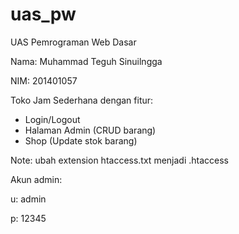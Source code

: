# uas_pw
UAS Pemrograman Web Dasar

Nama: Muhammad Teguh Sinuilngga

NIM: 201401057

Toko Jam Sederhana dengan fitur:

- Login/Logout
- Halaman Admin (CRUD barang)
- Shop (Update stok barang)

Note: ubah extension htaccess.txt menjadi .htaccess

Akun admin: 

u: admin 

p: 12345
